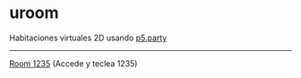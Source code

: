 # uroom
Habitaciones virtuales 2D usando <a href="https://github.com/jbakse/p5.party">p5.party</a>
<hr>
<a href="n/">Room 1235</a>  (Accede y teclea 1235)
